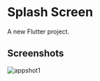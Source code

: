 # Splash Screen

A new Flutter project.

## Screenshots

![appshot1](https://user-images.githubusercontent.com/19915910/63767226-fdb59280-c907-11e9-9170-2e36302338f3.png)
